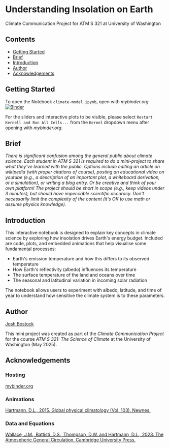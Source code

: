 # Understanding Insolation on Earth
Climate Communication Project for ATM S 321 at University of Washington

## Contents
- [Getting Started](https://github.com/jbostock03/uw-atms321-project#Getting-Started)
- [Brief](https://github.com/jbostock03/uw-atms321-project#Brief)
- [Introduction](https://github.com/jbostock03/uw-atms321-project#Introduction)
- [Author](https://github.com/jbostock03/uw-atms321-project#Author)
- [Acknowledgements](https://github.com/jbostock03/uw-atms321-project#Acknowledgements)

## Getting Started
To open the Notebook `climate-model.ipynb`, open with _mybinder.org_
[![Binder](https://mybinder.org/badge_logo.svg)](https://mybinder.org/v2/gh/jbostock03/uw-atms321-project/HEAD?urlpath=%2Fdoc%2Ftree%2Fclimate-model.ipynb)

For the sliders and interactive plots to be visible, please select `Restart Kernell and Run All Cells...` from the `Kernel` dropdown menu after opening with _mybinder.org_.

## Brief
_There is significant confusion among the general public about climate science. Each student in ATM S 321 is required to do a mini-project to share what they've learned with the public. Options include editing an article on wikipedia (with proper citations of course), posting an educational video on youtube (e.g., a description of an important plot, a whiteboard derivation, or a simulation), or writing a blog entry. Or be creative and think of your own platform! The project should be short in scope (e.g., keep videos under 3 minutes), but should have impeccable scientific accuracy. Don't necessarily limit the complexity of the content (it's OK to use math or assume physics knowledge)._


## Introduction
This interactive notebook is designed to explain key concepts in climate science by exploring how insolation drives Earth's energy budget. Included are code, plots, and embedded animations that help visualise some fundamental processes:
- Earth's emission temperature and how this differs to its observed temperature
- How Earth's reflectivity (albedo) influences its temperature
- The surface temperature of the land and oceans over time
- The seasonal and latitudinal variation in incoming solar radiation

The notebook allows users to experiment with albedo, latitude, and time of year to understand how sensitive the climate system is to these parameters.

## Author
[Josh Bostock](https://github.com/jbostock03)

This mini project was created as part of the _Climate Communication Project_ for the course _ATM S 321: The Science of Climate_ at the University of Washington (May 2025).

## Acknowledgements

### Hosting
[mybinder.org](https://mybinder.org)

### Animations
[Hartmann, D.L., 2015. Global physical climatology (Vol. 103). Newnes.](https://books.google.com/books?hl=en&lr=&id=RsScBAAAQBAJ&oi=fnd&pg=PP1&dq=global+physical+climatology&ots=bbkWkPYqTk&sig=YbI-b-y3POoFCpQO2N9mDj1HdeA#v=onepage&q=global%20physical%20climatology&f=false)

### Data and Equations
[Wallace, J.M., Battisti, D.S., Thompson, D.W. and Hartmann, D.L., 2023. The Atmospheric General Circulation. Cambridge University Press.](https://books.google.com/books?hl=en&lr=&id=Li-_EAAAQBAJ&oi=fnd&pg=PP1&dq=The+Atmospheric+General+Circulation,+Wallace+et+al.+(2023)&ots=WmMf7i-KOl&sig=lzvyN7ef5MGTjOoD4CBb3jMRHpU#v=onepage&q=The%20Atmospheric%20General%20Circulation%2C%20Wallace%20et%20al.%20(2023)&f=false)
